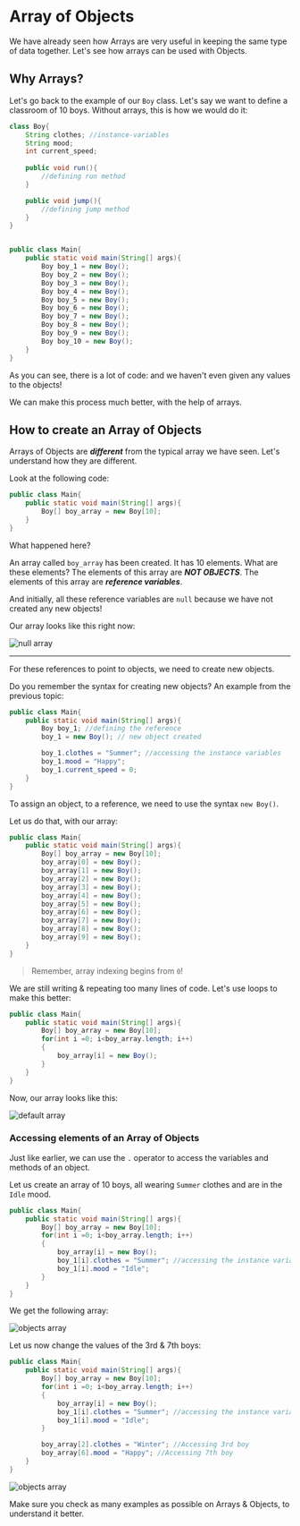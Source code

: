 # Array of Objects

We have already seen how Arrays are very useful in keeping the same type of data together. Let's see how arrays can be used with Objects.

## Why Arrays?

Let's go back to the example of our `Boy` class. Let's say we want to define a classroom of 10 boys. Without arrays, this is how we would do it:

```Java
class Boy{
    String clothes; //instance-variables
    String mood;
    int current_speed;
    
    public void run(){
        //defining run method
    }

    public void jump(){
        //defining jump method
    }
}


public class Main{
    public static void main(String[] args){
        Boy boy_1 = new Boy();        
        Boy boy_2 = new Boy();
        Boy boy_3 = new Boy();
        Boy boy_4 = new Boy();
        Boy boy_5 = new Boy();
        Boy boy_6 = new Boy();
        Boy boy_7 = new Boy();
        Boy boy_8 = new Boy();
        Boy boy_9 = new Boy();
        Boy boy_10 = new Boy();        
    }
}
```
As you can see, there is a lot of code: and we haven't even given any values to the objects!

We can make this process much better, with the help of arrays.

## How to create an Array of Objects

Arrays of Objects are ***different*** from the typical array we have seen. Let's understand how they are different.

Look at the following code:

```Java
public class Main{
    public static void main(String[] args){
        Boy[] boy_array = new Boy[10];
    }
}
```

What happened here?

An array called `boy_array` has been created. It has 10 elements. What are these elements? The elements of this array are ***NOT OBJECTS***. The elements of this array are ***reference variables***.

And initially, all these reference variables are `null` because we have not created any new objects!

Our array looks like this right now:

![null array](https://blockly.netlify.com/static/array_objects_1.png)

---

For these references to point to objects, we need to create new objects.

Do you remember the syntax for creating new objects? An example from the previous topic:

```Java
public class Main{
    public static void main(String[] args){
        Boy boy_1; //defining the reference
        boy_1 = new Boy(); // new object created

        boy_1.clothes = "Summer"; //accessing the instance variables
        boy_1.mood = "Happy";
        boy_1.current_speed = 0;
    }
}
```

To assign an object, to a reference, we need to use the syntax `new Boy()`.

Let us do that, with our array:

```Java
public class Main{
    public static void main(String[] args){
        Boy[] boy_array = new Boy[10];
        boy_array[0] = new Boy();
        boy_array[1] = new Boy();
        boy_array[2] = new Boy();
        boy_array[3] = new Boy();
        boy_array[4] = new Boy();
        boy_array[5] = new Boy();
        boy_array[6] = new Boy();
        boy_array[7] = new Boy();
        boy_array[8] = new Boy();
        boy_array[9] = new Boy();
    }
}
```

> Remember, array indexing begins from `0`!

We are still writing & repeating too many lines of code. Let's use loops to make this better:

```Java
public class Main{
    public static void main(String[] args){
        Boy[] boy_array = new Boy[10];
        for(int i =0; i<boy_array.length; i++)
        {
            boy_array[i] = new Boy();
        }
    }
}
```

Now, our array looks like this:

![default array](https://blockly.netlify.com/static/array_objects_2.png)

### Accessing elements of an Array of Objects

Just like earlier, we can use the `.` operator to access the variables and methods of an object.

Let us create an array of 10 boys, all wearing `Summer` clothes and are in the `Idle` mood.

```Java
public class Main{
    public static void main(String[] args){
        Boy[] boy_array = new Boy[10];
        for(int i =0; i<boy_array.length; i++)
        {
            boy_array[i] = new Boy();
            boy_1[i].clothes = "Summer"; //accessing the instance variables of ith Boy Object
            boy_1[i].mood = "Idle";
        }
    }
}
```

We get the following array:

![objects array](https://blockly.netlify.com/static/array_objects_3.png)


Let us now change the values of the 3rd & 7th boys:


```Java
public class Main{
    public static void main(String[] args){
        Boy[] boy_array = new Boy[10];
        for(int i =0; i<boy_array.length; i++)
        {
            boy_array[i] = new Boy();
            boy_1[i].clothes = "Summer"; //accessing the instance variables of ith Boy Object
            boy_1[i].mood = "Idle";
        }

        boy_array[2].clothes = "Winter"; //Accessing 3rd boy
        boy_array[6].mood = "Happy"; //Accessing 7th boy
    }
}
```

![objects array](https://blockly.netlify.com/static/array_objects_4.png)

Make sure you check as many examples as possible on Arrays & Objects, to understand it better.
